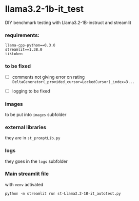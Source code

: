# llama3.2-1b-it_test
DIY benchmark testing with Llama3.2-1B-instruct and streamlit


### requirements:
```
llama-cpp-python==0.3.0
streamlit==1.38.0
tiktoken
```

### to be fixed
- [ ] comments not giving error on rating `DeltaGenerator(_provided_cursor=LockedCursor(_index=3...`
- [ ] logging to be fixed


### images
to be put into `images` subfolder

### external libraries
they are in `st_promptLib.py`

### logs
they goes in the `logs` subfolder

### Main streamlit file
with `venv` activated
```
python -m streamlit run st-Llama3.2-1B-it_autotest.py
```
